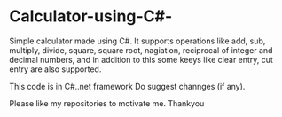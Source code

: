 # Calculator-using-C#-
Simple calculator made using C#. 
It supports operations like add, sub, multiply, divide, square, square root, nagiation, reciprocal of integer and decimal numbers,
and in addition to this some keeys like clear entry, cut entry are also supported.

This code is in C#..net framework
Do suggest channges (if any).

Please like my repositories to motivate me.
Thankyou
